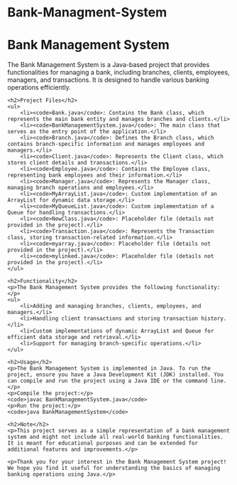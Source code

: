 # Bank-Managment-System<!DOCTYPE html>
<html>
<head>
    <title>Bank Management System</title>
</head>
<body>
    <h1>Bank Management System</h1>
    <p>The Bank Management System is a Java-based project that provides functionalities for managing a bank, including branches, clients, employees, managers, and transactions. It is designed to handle various banking operations efficiently.</p>

    <h2>Project Files</h2>
    <ul>
        <li><code>Bank.java</code>: Contains the Bank class, which represents the main bank entity and manages branches and clients.</li>
        <li><code>BankManagementSystem.java</code>: The main class that serves as the entry point of the application.</li>
        <li><code>Branch.java</code>: Defines the Branch class, which contains branch-specific information and manages employees and managers.</li>
        <li><code>Client.java</code>: Represents the Client class, which stores client details and transactions.</li>
        <li><code>Employee.java</code>: Contains the Employee class, representing bank employees and their information.</li>
        <li><code>Manager.java</code>: Represents the Manager class, managing branch operations and employees.</li>
        <li><code>MyArrayList.java</code>: Custom implementation of an ArrayList for dynamic data storage.</li>
        <li><code>MyQueueList.java</code>: Custom implementation of a Queue for handling transactions.</li>
        <li><code>NewClass.java</code>: Placeholder file (details not provided in the project).</li>
        <li><code>Transaction.java</code>: Represents the Transaction class, storing transaction-related information.</li>
        <li><code>myarray.java</code>: Placeholder file (details not provided in the project).</li>
        <li><code>mylinked.java</code>: Placeholder file (details not provided in the project).</li>
    </ul>

    <h2>Functionality</h2>
    <p>The Bank Management System provides the following functionality:</p>
    <ul>
        <li>Adding and managing branches, clients, employees, and managers.</li>
        <li>Handling client transactions and storing transaction history.</li>
        <li>Custom implementations of dynamic ArrayList and Queue for efficient data storage and retrieval.</li>
        <li>Support for managing branch-specific operations.</li>
    </ul>

    <h2>Usage</h2>
    <p>The Bank Management System is implemented in Java. To run the project, ensure you have a Java Development Kit (JDK) installed. You can compile and run the project using a Java IDE or the command line.</p>
    <p>Compile the project:</p>
    <code>javac BankManagementSystem.java</code>
    <p>Run the project:</p>
    <code>java BankManagementSystem</code>

    <h2>Note</h2>
    <p>This project serves as a simple representation of a bank management system and might not include all real-world banking functionalities. It is meant for educational purposes and can be extended for additional features and improvements.</p>

    <p>Thank you for your interest in the Bank Management System project! We hope you find it useful for understanding the basics of managing banking operations using Java.</p>
</body>
</html>

